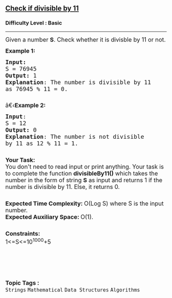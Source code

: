 <h2><a href="https://practice.geeksforgeeks.org/problems/check-if-divisible-by-114724/1?page=12&difficulty[]=-1&status[]=unsolved&sortBy=accuracy">Check if divisible by 11</a></h2><h3>Difficulty Level : Basic</h3><hr><div class="problems_problem_content__Xm_eO"><p><span style="font-size:18px">Given a number <strong>S</strong>. Check whether it is divisble by 11 or not.</span></p>

<p><span style="font-size:18px"><strong>Example 1:</strong></span></p>

<pre><span style="font-size:18px"><strong>Input:</strong>
S = 76945
<strong>Output:</strong> 1
<strong>Explanation</strong>: The number is divisible by 11
as 76945 % 11 = 0.
</span>
</pre>

<p><span style="font-size:18px">â€‹<strong>Example 2:</strong></span></p>

<pre><span style="font-size:18px"><strong>Input</strong>: 
S = 12
<strong>Output:</strong> 0
<strong>Explanation</strong>: The number is not divisible
by 11 as 12 % 11 = 1.</span>
</pre>

<p><br>
<span style="font-size:18px"><strong>Your Task:</strong><br>
You don't need to read input or print anything. Your task is to complete the function&nbsp;<strong>divisibleBy11()</strong>&nbsp;which takes the number in the form of string <strong>S</strong> as input and returns 1 if the number is divisible by 11. Else, it returns 0.</span></p>

<p><br>
<span style="font-size:18px"><strong>Expected Time Complexity:&nbsp;</strong>O(Log S) where S&nbsp;is the input number.<br>
<strong>Expected Auxiliary Space:&nbsp;</strong>O(1).&nbsp;</span></p>

<p><br>
<span style="font-size:18px"><strong>Constraints:</strong><br>
1&lt;=S&lt;=10<sup>1000</sup>+5</span></p>

<p>&nbsp;</p>

<p>&nbsp;</p>
</div><br><p><span style=font-size:18px><strong>Topic Tags : </strong><br><code>Strings</code>&nbsp;<code>Mathematical</code>&nbsp;<code>Data Structures</code>&nbsp;<code>Algorithms</code>&nbsp;